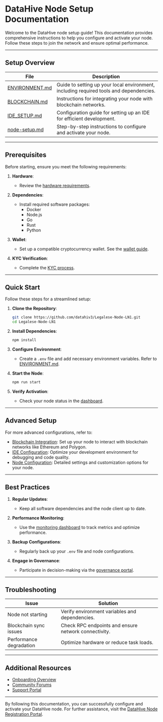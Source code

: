 # DataHive Node Setup Documentation

Welcome to the DataHive node setup guide! This documentation provides comprehensive instructions to help you configure and activate your node. Follow these steps to join the network and ensure optimal performance.

---

## Setup Overview

| **File**                            | **Description**                                                                 |
|-------------------------------------|---------------------------------------------------------------------------------|
| [ENVIRONMENT.md](/docs/setup/ENVIRONMENT.md) | Guide to setting up your local environment, including required tools and dependencies. |
| [BLOCKCHAIN.md](/docs/setup/BLOCKCHAIN.md)   | Instructions for integrating your node with blockchain networks.               |
| [IDE_SETUP.md](/docs/setup/IDE_SETUP.md)     | Configuration guide for setting up an IDE for efficient development.           |
| [node-setup.md](/docs/setup/node-setup.md)   | Step-by-step instructions to configure and activate your node.                 |

---

## Prerequisites

Before starting, ensure you meet the following requirements:

1. **Hardware**:
   - Review the [hardware requirements](/docs/onboarding/hardware.md).

2. **Dependencies**:
   - Install required software packages:
     - Docker
     - Node.js
     - Go
     - Rust
     - Python

3. **Wallet**:
   - Set up a compatible cryptocurrency wallet. See the [wallet guide](/docs/onboarding/wallets.md).

4. **KYC Verification**:
   - Complete the [KYC process](/docs/onboarding/kyc.md).

---

## Quick Start

Follow these steps for a streamlined setup:

1. **Clone the Repository**:
   ```bash
   git clone https://github.com/datahiv3/Legalese-Node-LN1.git
   cd Legalese-Node-LN1
   ```

2. **Install Dependencies**:
   ```bash
   npm install
   ```

3. **Configure Environment**:
   - Create a `.env` file and add necessary environment variables. Refer to [ENVIRONMENT.md](/docs/setup/ENVIRONMENT.md).

4. **Start the Node**:
   ```bash
   npm run start
   ```

5. **Verify Activation**:
   - Check your node status in the [dashboard](/docs/onboarding/dashboard.md).

---

## Advanced Setup

For more advanced configurations, refer to:

- [Blockchain Integration](/docs/setup/BLOCKCHAIN.md): Set up your node to interact with blockchain networks like Ethereum and Polygon.
- [IDE Configuration](/docs/setup/IDE_SETUP.md): Optimize your development environment for debugging and code quality.
- [Node Configuration](/docs/setup/node-setup.md): Detailed settings and customization options for your node.

---

## Best Practices

1. **Regular Updates**:
   - Keep all software dependencies and the node client up to date.

2. **Performance Monitoring**:
   - Use the [monitoring dashboard](/docs/onboarding/monitoring.md) to track metrics and optimize performance.

3. **Backup Configurations**:
   - Regularly back up your `.env` file and node configurations.

4. **Engage in Governance**:
   - Participate in decision-making via the [governance portal](/docs/onboarding/governance/proposals.md).

---

## Troubleshooting

| **Issue**                | **Solution**                                                                 |
|--------------------------|-----------------------------------------------------------------------------|
| Node not starting        | Verify environment variables and dependencies.                             |
| Blockchain sync issues   | Check RPC endpoints and ensure network connectivity.                      |
| Performance degradation  | Optimize hardware or reduce task loads.                                    |

---

## Additional Resources

- [Onboarding Overview](/docs/onboarding/overview.md)
- [Community Forums](/docs/onboarding/community/forums.md)
- [Support Portal](/docs/onboarding/support/tickets.md)

---

By following this documentation, you can successfully configure and activate your DataHive node. For further assistance, visit the [DataHive Node Registration Portal](https://www.datahive.network/nodes).
